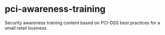 # pci-awareness-training
Security awareness training content based on PCI-DSS best practices for a small retail business
